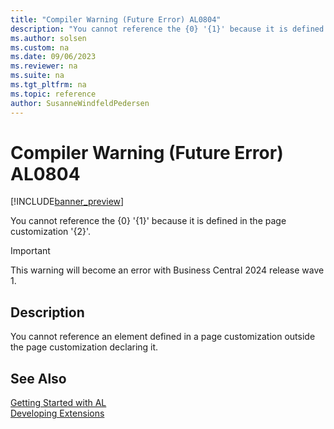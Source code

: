 ```yaml
---
title: "Compiler Warning (Future Error) AL0804"
description: "You cannot reference the {0} '{1}' because it is defined in the page customization '{2}'."
ms.author: solsen
ms.custom: na
ms.date: 09/06/2023
ms.reviewer: na
ms.suite: na
ms.tgt_pltfrm: na
ms.topic: reference
author: SusanneWindfeldPedersen
---
```

[//]: # (START>DO_NOT_EDIT)
[//]: # (IMPORTANT:Do not edit any of the content between here and the END>DO_NOT_EDIT.)
[//]: # (Any modifications should be made in the .xml files in the ModernDev repo.)
# Compiler Warning (Future Error) AL0804

[!INCLUDE[banner_preview](../includes/banner_preview.md)]

You cannot reference the {0} '{1}' because it is defined in the page customization '{2}'.


> [!IMPORTANT]
> This warning will become an error with Business Central 2024 release wave 1.  

## Description
You cannot reference an element defined in a page customization outside the page customization declaring it.  

[//]: # (IMPORTANT: END>DO_NOT_EDIT)
## See Also  
[Getting Started with AL](../devenv-get-started.md)  
[Developing Extensions](../devenv-dev-overview.md)  